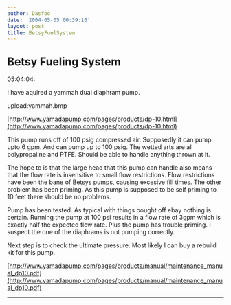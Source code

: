 ```yaml
---
author: Dasfoo
date: '2004-05-05 00:39:16'
layout: post
title: BetsyFuelSystem
---
```


<big>Betsy Fueling System</big>
----
05:04:04:

I have aquired a yammah dual diaphram pump.

upload:yammah.bmp

[http://www.yamadapump.com/pages/products/dp-10.html](http://www.yamadapump.com/pages/products/dp-10.html) 

This pump runs off of 100 psig compressed air.  Supposedly it can pump upto 6 gpm.  And can pump up to 100 psig.  The wetted arts are all polypropaline and PTFE.  Should be able to handle anything thrown at it.

The hope to is that the large head that this pump can handle also means that the flow rate is insensitive to small flow restrictions.  Flow restrictions have been the bane of Betsys pumps, causing excesive fill times.  The other problem has been priming.  As this pump is supposed to be self priming to 10 feet there should be no problems.

Pump has been tested.  As typical with things bought off ebay nothing is certain.  Running the pump at 100 psi results in a flow rate of 3gpm which is exactly half the expected flow rate.  Plus the pump has trouble priming.  I suspect the one of the diaphrams is not pumping correctly.

Next step is to check the ultimate pressure.  Most likely I can buy a rebuild kit for this 
pump.

[http://www.yamadapump.com/pages/products/manual/maintenance_manual_dp10.pdf](http://www.yamadapump.com/pages/products/manual/maintenance_manual_dp10.pdf)

----
